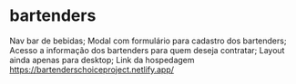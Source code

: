 # bartenders

Nav bar de bebidas;
Modal com formulário para cadastro dos bartenders;
Acesso a informação dos bartenders para quem deseja contratar;
Layout ainda apenas para desktop;
Link da hospedagem https://bartenderschoiceproject.netlify.app/
